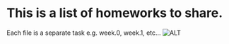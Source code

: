 # This is a list of homeworks to share. 
Each file is a separate task e.g. week.0, week.1, etc...
![ALT](http://i.piccy.info/i9/9e12c8e5e6eb99200807d17bbc891610/1533764685/354987/1259842/kk.png?raw=true)
